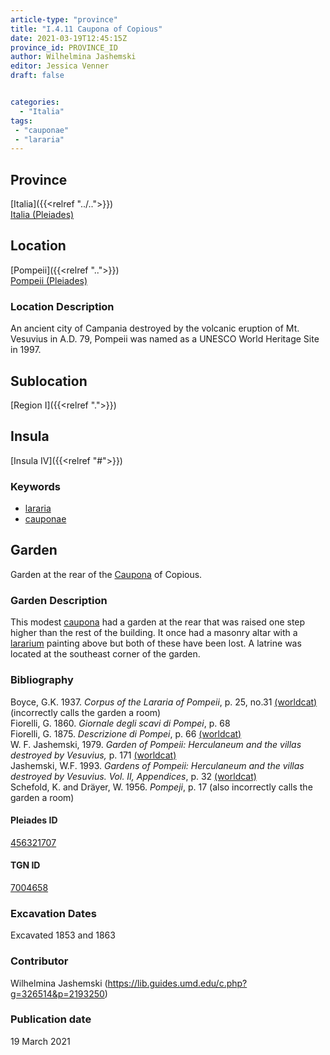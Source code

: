 ```yaml
---
article-type: "province"
title: "I.4.11 Caupona of Copious"
date: 2021-03-19T12:45:15Z
province_id: PROVINCE_ID
author: Wilhelmina Jashemski
editor: Jessica Venner
draft: false


categories:
  - "Italia"
tags:
 - "cauponae"
 - "lararia"
---
```


## Province
[Italia]({{<relref "../..">}}) \
[Italia (Pleiades)](https://pleiades.stoa.org/places/1052)

## Location
[Pompeii]({{<relref "..">}}) \
[Pompeii (Pleiades)](https://pleiades.stoa.org/places/433032)


### Location Description
An ancient city of Campania destroyed by the volcanic eruption of Mt. Vesuvius in A.D. 79, Pompeii was named as a UNESCO World Heritage Site in 1997.

## Sublocation
[Region I]({{<relref ".">}})
## Insula
[Insula IV]({{<relref "#">}})

### Keywords
- [lararia](http://vocab.getty.edu/page/aat/300400600)
- [cauponae](http://vocab.getty.edu/page/aat/300005208)

## Garden
Garden at the rear of the [Caupona](http://vocab.getty.edu/page/aat/300005208) of Copious.


### Garden Description
This modest [caupona](http://vocab.getty.edu/page/aat/300005208) had a garden at the rear that was raised one step higher than the rest of the building. It once had a masonry altar with a [lararium](http://vocab.getty.edu/page/aat/300400600) painting above but both of these have been lost. A latrine was located at the southeast corner of the garden.

### Bibliography

Boyce, G.K. 1937. *Corpus of the Lararia of Pompeii*, p. 25, no.31 [(worldcat)](https://www.worldcat.org/title/corpus-of-the-lararia-of-pompeii/oclc/892026154&referer=brief_results) (incorrectly calls the garden a room)   
Fiorelli, G. 1860. *Giornale degli scavi di Pompei*, p. 68    
Fiorelli, G. 1875. *Descrizione di Pompei*, p. 66 [(worldcat)](https://www.worldcat.org/title/descrizione-di-pompei/oclc/9528380)   
W. F. Jashemski, 1979. *Garden of Pompeii: Herculaneum and the villas destroyed by Vesuvius,* p. 171   [(worldcat)](https://www.worldcat.org/title/gardens-of-pompeii-1/oclc/312003872&referer=brief_results)   
Jashemski, W.F. 1993. *Gardens of Pompeii: Herculaneum and the villas destroyed by Vesuvius. Vol. II, Appendices*, p. 32 [(worldcat)](https://www.worldcat.org/title/gardens-of-pompeii-herculaneum-and-the-villas-destroyed-by-vesuvius-volume-2-appendices/oclc/222353569)  
Schefold, K. and Dräyer, W. 1956. *Pompeji*, p. 17  (also incorrectly calls the garden a room)


<!--#### Periodo ID-->

<!-- [PERIODO_ID](https://pleiades.stoa.org/places/PLEIADES_ID) -->

#### Pleiades ID
[456321707](https://pleiades.stoa.org/places/456321707)

#### TGN ID
[7004658](http://vocab.getty.edu/page/tgn/7004658)

###  Excavation Dates
Excavated 1853 and 1863

### Contributor
Wilhelmina Jashemski (https://lib.guides.umd.edu/c.php?g=326514&p=2193250)


### Publication date
19 March 2021
<!-- Format: dd MONTH_NAME yyyy -->

<!-- DATE -->